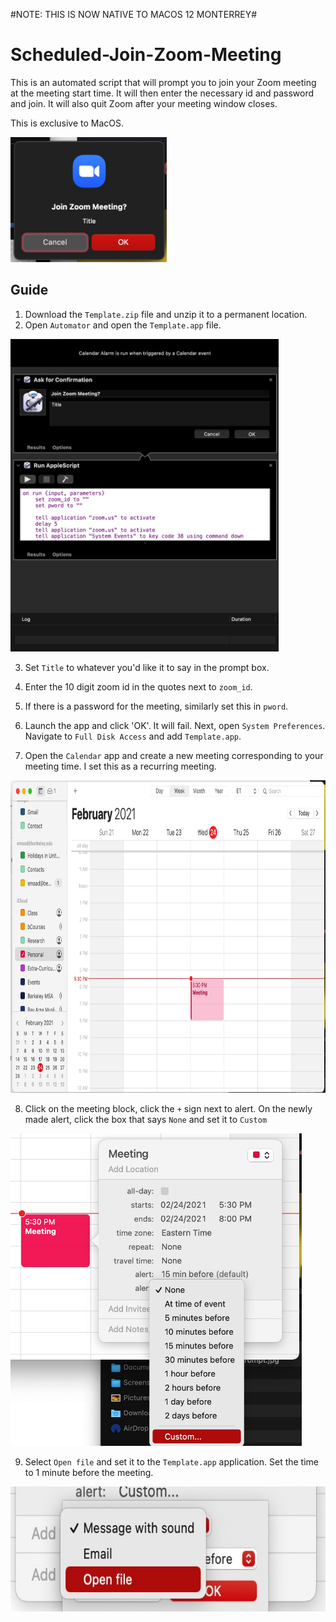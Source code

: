 #NOTE: THIS IS NOW NATIVE TO MACOS 12 MONTERREY#

# Scheduled-Join-Zoom-Meeting

This is an automated script that will prompt you to join your Zoom meeting at the meeting start time. It will then enter the necessary id and password and join. It will also quit Zoom after your meeting window closes. 

This is exclusive to MacOS.

<img src="https://github.com/EmaadKhwaja/Scheduled-Join-Zoom-Meeting/blob/main/Images/Prompt.jpg?raw=true" height="200">

## Guide

1. Download the ```Template.zip``` file and unzip it to a permanent location.
2. Open ```Automator``` and open the ```Template.app``` file.
<img src="https://github.com/EmaadKhwaja/Scheduled-Join-Zoom-Meeting/blob/main/Images/Automator.jpg?raw=true" height="500">

3. Set ```Title``` to whatever you'd like it to say in the prompt box.

4. Enter the 10 digit zoom id in the quotes next to ```zoom_id```.

5. If there is a password for the meeting, similarly set this in ```pword```.
6. Launch the app and click 'OK'. It will fail. Next, open ```System Preferences```. Navigate to ```Full Disk Access``` and add ```Template.app```. 
7. Open the ```Calendar``` app and create a new meeting corresponding to your meeting time. I set this as a recurring meeting.
<img src="https://github.com/EmaadKhwaja/Scheduled-Join-Zoom-Meeting/blob/main/Images/meeting.jpg?raw=true" height="500">

8. Click on the meeting block, click the ```+``` sign next to alert. On the newly made alert, click the box that says ```None``` and set it to ```Custom```
<img src="https://github.com/EmaadKhwaja/Scheduled-Join-Zoom-Meeting/blob/main/Images/CustomAlert.jpg?raw=true" height="500">

9. Select ```Open file``` and set it to the ```Template.app``` application. Set the time to 1 minute before the meeting.
<img src="https://github.com/EmaadKhwaja/Scheduled-Join-Zoom-Meeting/blob/main/Images/OpenFile.jpg?raw=true" height="200">
